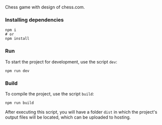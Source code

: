 Chess game with design of chess.com.

### Installing dependencies

```shell
npm i
# or
npm install
```

### Run

To start the project for development, use the script `dev`:

```shell
npm run dev
```

### Build

To compile the project, use the script `build`:

```shell
npm run build
```

After executing this script, you will have a folder `dist` in which the project's output files will be located, which can be uploaded to hosting.
